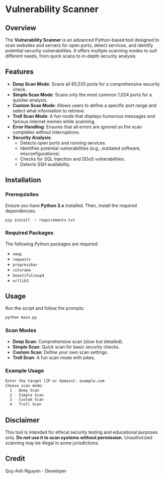 # Vulnerability Scanner

## Overview

The **Vulnerability Scanner** is an advanced Python-based tool designed to scan websites and servers for open ports, detect services, and identify potential security vulnerabilities. It offers multiple scanning modes to suit different needs, from quick scans to in-depth security analysis.

## Features

- **Deep Scan Mode**: Scans all 65,535 ports for a comprehensive security check.
- **Simple Scan Mode**: Scans only the most common 1,024 ports for a quicker analysis.
- **Custom Scan Mode**: Allows users to define a specific port range and select what information to retrieve.
- **Troll Scan Mode**: A fun mode that displays humorous messages and famous internet memes while scanning.
- **Error Handling**: Ensures that all errors are ignored so the scan completes without interruptions.
- **Security Analysis**:
  - Detects open ports and running services.
  - Identifies potential vulnerabilities (e.g., outdated software, misconfigurations).
  - Checks for SQL Injection and DDoS vulnerabilities.
  - Detects SSH availability.

## Installation

### Prerequisites

Ensure you have **Python 3.x** installed. Then, install the required dependencies:

```sh
pip install -r requirements.txt
```

### Required Packages

The following Python packages are required:

- `nmap`
- `requests`
- `progressbar`
- `colorama`
- `beautifulsoup4`
- `urllib3`

## Usage

Run the script and follow the prompts:

```sh
python main.py
```

### Scan Modes

- **Deep Scan**: Comprehensive scan (slow but detailed).
- **Simple Scan**: Quick scan for basic security checks.
- **Custom Scan**: Define your own scan settings.
- **Troll Scan**: A fun scan mode with jokes.

### Example Usage

```sh
Enter the target (IP or domain): example.com
Choose scan mode: 
  1 - Deep Scan
  2 - Simple Scan
  3 - Custom Scan
  4 - Troll Scan
```

## Disclaimer

This tool is intended for ethical security testing and educational purposes only. **Do not use it to scan systems without permission.** Unauthorized scanning may be illegal in some jurisdictions.

## Credit
Quy Anh Nguyen - Developer

